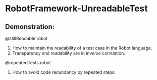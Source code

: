 # RobotFramework-UnreadableTest
## Demonstration:
@stillReadable.robot
1. How to maintain the readability of a test case in the Robot language.
2. Transparency and readability are in inverse correlation.

@repeatedTests.robot
1. How to avoid code redundancy by repeated  steps.